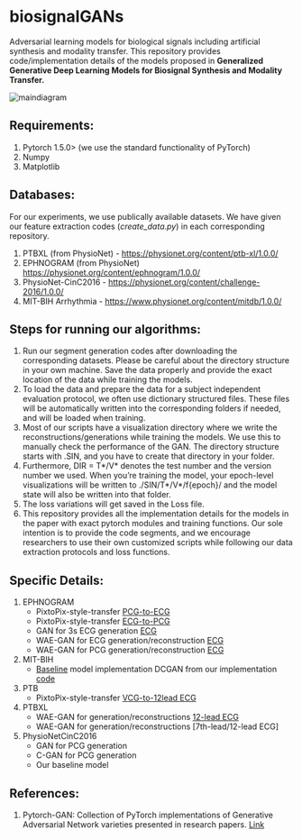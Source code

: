 # biosignalGANs
Adversarial learning models for biological signals including artificial synthesis and modality transfer. This repository provides code/implementation details of the models proposed in **Generalized Generative Deep Learning Models for Biosignal Synthesis and Modality Transfer.** 

![maindiagram](https://user-images.githubusercontent.com/19911856/197334132-fd593419-1e66-4bd7-b89b-4f23e613d6a1.png)

## Requirements:
1. Pytorch 1.5.0> (we use the standard functionality of PyTorch)
2. Numpy
3. Matplotlib 

## Databases: 
For our experiments, we use publically available datasets. We have given our feature extraction codes (*create_data.py*) in each corresponding repository. 
1. PTBXL (from PhysioNet) - https://physionet.org/content/ptb-xl/1.0.0/
2. EPHNOGRAM (from PhysioNet) https://physionet.org/content/ephnogram/1.0.0/
3. PhysioNet-CinC2016 - https://physionet.org/content/challenge-2016/1.0.0/
4. MIT-BIH Arrhythmia - https://www.physionet.org/content/mitdb/1.0.0/

## Steps for running our algorithms:
1. Run our segment generation codes after downloading the corresponding datasets. Please be careful about the directory structure in your own machine. Save the data properly and provide the exact location of the data while training the models. 
2. To load the data and prepare the data for a subject independent evaluation protocol, we often use dictionary structured files. These files will be automatically written into the corresponding folders if needed, and will be loaded when training. 
3. Most of our scripts have a visualization directory where we write the reconstructions/generations while training the models. We use this to manually check the performance of the GAN. The directory structure starts with .SIN, and you have to create that directory in your folder. 
4. Furthermore, DIR = T*/V* denotes the test number and the version number we used. When you’re training the model, your epoch-level visualizations will be written to ./SIN/T*/V*/f{epoch}/ and the model state will also be written into that folder. 
5. The loss variations will get saved in the Loss file. 
6. This repository provides all the implementation details for the models in the paper with exact pytorch modules and training functions. Our sole intention is to provide the code segments, and we encourage researchers to use their own customized scripts while following our data extraction protocols and loss functions. 

## Specific Details:
1. EPHNOGRAM
   - PixtoPix-style-transfer [PCG-to-ECG](./EPHNOGRAM/pcg_to_ecg.py)
   - PixtoPix-style-transfer [ECG-to-PCG](./EPHNOGRAM/ecg_to_pcg.py)
   - GAN for 3s ECG generation [ECG](./EPHNOGRAM/ecg_to_pcg.py)
   - WAE-GAN for ECG generation/reconstruction [ECG](./EPHNOGRAM/ecg_to_pcg.py)
   - WAE-GAN for PCG generation/reconstruction [ECG](./EPHNOGRAM/ecg_to_pcg.py)
2. MIT-BIH
   - [Baseline](https://www.sciencedirect.com/science/article/pii/S0925231220306615) model implementation DCGAN from  our implementation [code](./MIT-BIH/baseline.py)
3. PTB
   - PixtoPix-style-transfer [VCG-to-12lead ECG](./PTB/vcg_to_12ecg.py)
4. PTBXL
   - WAE-GAN for generation/reconstructions [12-lead ECG](./PTBXL/pixtopix_12x12.py)
   - WAE-GAN for generation/reconstructions [7th-lead/12-lead ECG]
5. PhysioNetCinC2016
   - GAN for PCG generation 
   - C-GAN for PCG generation
   - Our baseline model 
   
## References: 
1. Pytorch-GAN: Collection of PyTorch implementations of Generative Adversarial Network varieties presented in research papers. [Link](https://github.com/eriklindernoren/PyTorch-GAN)
